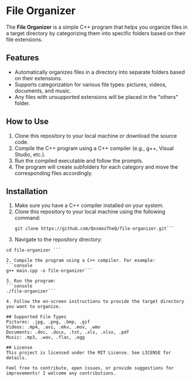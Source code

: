 # File Organizer

The **File Organizer** is a simple C++ program that helps you organize files in a target directory by categorizing them into specific folders based on their file extensions.

## Features

- Automatically organizes files in a directory into separate folders based on their extensions.
- Supports categorization for various file types: pictures, videos, documents, and music.
- Any files with unsupported extensions will be placed in the "others" folder.

## How to Use

1. Clone this repository to your local machine or download the source code.
2. Compile the C++ program using a C++ compiler (e.g., g++, Visual Studio, etc.).
3. Run the compiled executable and follow the prompts.
4. The program will create subfolders for each category and move the corresponding files accordingly.

## Installation

1. Make sure you have a C++ compiler installed on your system.
2. Clone this repository to your local machine using the following command:
   ```console
   git clone https://github.com/QosmosTheQ/file-organizer.git```

1. Navigate to the repository directory:
```console
cd file-organizer ```

2. Compile the program using a C++ compiler. For example:
```console
g++ main.cpp -o file-organizer```

3. Run the program:
```console
./file-organizer```

4. Follow the on-screen instructions to provide the target directory you want to organize.

## Supported File Types
Pictures: .jpg, .png, .bmp, .gif
Videos: .mp4, .avi, .mkv, .mov, .wmv
Documents: .doc, .docx, .txt, .xls, .xlsx, .pdf
Music: .mp3, .wav, .flac, .ogg

## License
This project is licensed under the MIT License. See LICENSE for details.

Feel free to contribute, open issues, or provide suggestions for improvements! I welcome any contributions.



